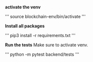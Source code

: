 **activate the venv**

'''
source blockchain-env/bin/activate
'''

**Install all packages**

'''
pip3 install -r requirements.txt
'''

**Run the tests**
Make sure to activate venv.

'''
python -m pytest backend/tests
'''